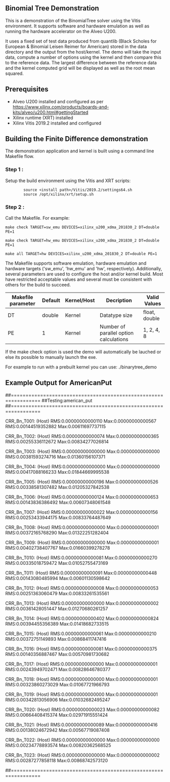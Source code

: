 ## Binomial Tree  Demonstration
This is a demonstration of the BinomialTree solver using the Vitis environment.  It supports software and hardware emulation as well as running the hardware accelerator on the Alveo U200.

It uses a fixed set of test data produced from quantlib (Black Scholes for European & Binomial Leisen Reimer for American) stored in the data directory and the output from the host/kernel. The demo will take the input data, compute a number of options using the kernel and then compare this to the reference data.  The largest difference between the reference data and the kernel computed grid will be displayed as well as the root mean squared.

## Prerequisites
- Alveo U200 installed and configured as per https://www.xilinx.com/products/boards-and-kits/alveo/u200.html#gettingStarted
- Xilinx runtime (XRT) installed
- Xilinx Vitis 2019.2 installed and configured

## Building the Finite Difference demonstration
The demonstration application and kernel is built using a command line Makefile flow.

### Step 1 :
Setup the build environment using the Vitis and XRT scripts:

            source <install path>/Vitis/2019.2/settings64.sh
            source /opt/xilinx/xrt/setup.sh

### Step 2 :
Call the Makefile. For example:

	make check TARGET=sw_emu DEVICES=xilinx_u200_xdma_201830_2 DT=double PE=1

	make check TARGET=hw_emu DEVICES=xilinx_u200_xdma_201830_2 DT=double PE=1

	make all TARGET=hw DEVICES=xilinx_u200_xdma_201830_2 DT=double PE=1
        

The Makefile supports software emulation, hardware emulation and hardware targets ('sw_emu', 'hw_emu' and 'hw', respectively).  Additionally, several parameters are used to configure the host and/or kernel build. Most have restricted acceptable values and several must be consistent with others for the build to succeed.

| Makefile parameter | Default | Kernel/Host | Decription                                   | Valid Values                                |
|--------------------|---------|-------------|----------------------------------------------|---------------------------------------------|
|DT                  | double  | Kernel      | Datatype size			            | float,   double                             |
|PE                  | 1       | Kernel      | Number of parallel option calculations       | 1, 2, 4, 8                                  |



If the make check option is used the demo will automatically be lauched or else its possible to manually launch the exe.

For example to run with a prebuilt kernel you can use:
	    ./binarytree_demo


## Example Output for AmericanPut
##================================================================
##Testing:american_put
##================================================================

CRR_Bn_T001:  (Host) RMS:0.00000000000110 Max:0.00000000000567    RMS:0.00144519352882 Max:0.00611697737115

CRR_Bn_T002:  (Host) RMS:0.00000000000074 Max:0.00000000000365    RMS:0.00255336112672 Max:0.00834277026814

CRR_Bn_T003:  (Host) RMS:0.00000000000000 Max:0.00000000000000    RMS:0.00381593274716 Max:0.01360156107371

CRR_Bn_T004:  (Host) RMS:0.00000000000000 Max:0.00000000000000    RMS:0.00417088166233 Max:0.01844669995538

CRR_Bn_T005:  (Host) RMS:0.00000000000196 Max:0.00000000000526    RMS:0.00338581307482 Max:0.01205327842538

CRR_Bn_T006:  (Host) RMS:0.00000000000124 Max:0.00000000000653    RMS:0.00143836386492 Max:0.00607348061548

CRR_Bn_T007:  (Host) RMS:0.00000000000022 Max:0.00000000000156    RMS:0.00253433944175 Max:0.00833764487649

CRR_Bn_T008:  (Host) RMS:0.00000000000000 Max:0.00000000000001    RMS:0.00372165768290 Max:0.01322251282404

CRR_Bn_T009:  (Host) RMS:0.00000000000000 Max:0.00000000000001    RMS:0.00402738407767 Max:0.01660399278278

CRR_Bn_T010:  (Host) RMS:0.00000000000081 Max:0.00000000000270    RMS:0.00335018759472 Max:0.01052755473169

CRR_Bn_T011:  (Host) RMS:0.00000000000091 Max:0.00000000000448    RMS:0.00143080485994 Max:0.00601130598642

CRR_Bn_T012:  (Host) RMS:0.00000000000008 Max:0.00000000000053    RMS:0.00251363060479 Max:0.00833261535561

CRR_Bn_T013:  (Host) RMS:0.00000000000000 Max:0.00000000000002    RMS:0.00361428051447 Max:0.01270680261257

CRR_Bn_T014:  (Host) RMS:0.00000000000402 Max:0.00000000000824    RMS:0.00394455356389 Max:0.01418682733515

CRR_Bn_T015:  (Host) RMS:0.00000000000061 Max:0.00000000000210    RMS:0.00372751149893 Max:0.00868411747416

CRR_Bn_T016:  (Host) RMS:0.00000000000081 Max:0.00000000000375    RMS:0.00140356887467 Max:0.00570981730682

CRR_Bn_T017:  (Host) RMS:0.00000000000000 Max:0.00000000000001    RMS:0.00243949702471 Max:0.00828646780377

CRR_Bn_T018:  (Host) RMS:0.00000000000000 Max:0.00000000000001    RMS:0.00323860273029 Max:0.01067721966793

CRR_Bn_T019:  (Host) RMS:0.00000000000000 Max:0.00000000000001    RMS:0.00342813056906 Max:0.01032682495247

CRR_Bn_T020:  (Host) RMS:0.00000000000023 Max:0.00000000000082    RMS:0.00664408415374 Max:0.02971915551424

CRR_Bn_T021:  (Host) RMS:0.00000000000089 Max:0.00000000000416    RMS:0.00138024672942 Max:0.00567719087408

CRR_Bn_T022:  (Host) RMS:0.00000000000000 Max:0.00000000000000    RMS:0.00234778893574 Max:0.00820362568525

CRR_Bn_T023:  (Host) RMS:0.00000000000000 Max:0.00000000000002    RMS:0.00287277858118 Max:0.00868742573120

##================================================================
